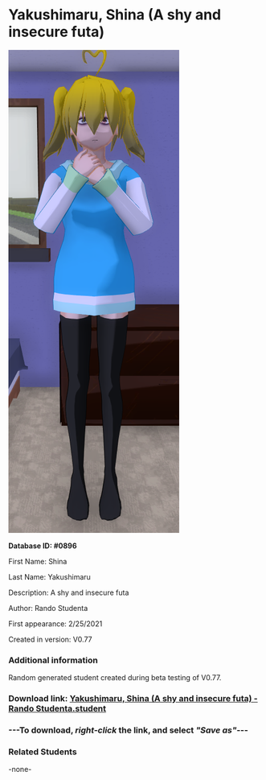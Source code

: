 # Yakushimaru, Shina (A shy and insecure futa)

<img src="../../Files/Images/Yakushimaru, Shina (A shy and insecure futa).png" title="Yakushimaru, Shina (A shy and insecure futa) - Rando Studenta">

**Database ID: #0896**

First Name: Shina

Last Name: Yakushimaru

Description: A shy and insecure futa

Author: Rando Studenta

First appearance: 2/25/2021

Created in version: V0.77

### Additional information

Random generated student created during beta testing of V0.77.

### Download link: <a href="https://raw.githubusercontent.com/Arbiter1223/Daigaku-Gurashi-Custom-Students/master/Files/Student%20Files/Yakushimaru%2C%20Shina%20(A%20shy%20and%20insecure%20futa)%20-%20Rando%20Studenta.student">Yakushimaru, Shina (A shy and insecure futa) - Rando Studenta.student</a>

### ---**To download, _right-click_ the link, and select _"Save as"_**---

### Related Students

-none-

